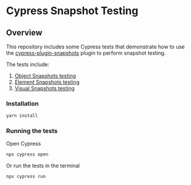 # Cypress Snapshot Testing

## Overview

This repository includes some Cypress tests that demonstrate how to use the [cypress-plugin-snapshots](https://github.com/meinaart/cypress-plugin-snapshots) plugin to perform snapshot testing.

The tests include:

1. [Object Snapshots testing](/cypress/e2e/api.cy.ts)
2. [Element Snapshots testing](/cypress/e2e/elementSnapshot.cy.ts)
3. [Visual Snapshots testing](/cypress/e2e/visualSnapshot.cy.ts)

### Installation

```bash
yarn install
```

### Running the tests

Open Cypress

```bash
npx cypress open
```

Or run the tests in the terminal

```bash
npx cypress run
```
